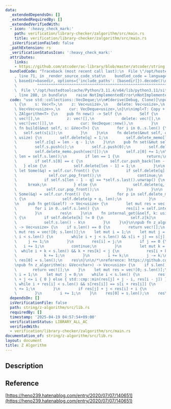 ```yaml
---
data:
  _extendedDependsOn: []
  _extendedRequiredBy: []
  _extendedVerifiedWith:
  - icon: ':heavy_check_mark:'
    path: verification/library-checker/zalgorithm/src/main.rs
    title: verification/library-checker/zalgorithm/src/main.rs
  _isVerificationFailed: false
  _pathExtension: rs
  _verificationStatusIcon: ':heavy_check_mark:'
  attributes:
    links:
    - https://github.com/atcoder/ac-library/blob/master/atcoder/string.hpp
  bundledCode: "Traceback (most recent call last):\n  File \"/opt/hostedtoolcache/Python/3.11.4/x64/lib/python3.11/site-packages/onlinejudge_verify/documentation/build.py\"\
    , line 71, in _render_source_code_stat\n    bundled_code = language.bundle(stat.path,\
    \ basedir=basedir, options={'include_paths': [basedir]}).decode()\n          \
    \         ^^^^^^^^^^^^^^^^^^^^^^^^^^^^^^^^^^^^^^^^^^^^^^^^^^^^^^^^^^^^^^^^^^^^^^^^^^^^^^^^^\n\
    \  File \"/opt/hostedtoolcache/Python/3.11.4/x64/lib/python3.11/site-packages/onlinejudge_verify/languages/rust.py\"\
    , line 288, in bundle\n    raise NotImplementedError\nNotImplementedError\n"
  code: "use std::collections::VecDeque;\n\n#[derive(Debug, Clone)]\npub struct ZAlgorithm<T>\
    \ {\n    s: Vec<T>,\n    z: Vec<usize>,\n    delete: Vec<usize>,\n    delete_memo:\
    \ Vec<Vec<usize>>,\n    cur: VecDeque<usize>,\n}\n\nimpl<T: Copy + PartialEq>\
    \ ZAlgorithm<T> {\n    pub fn new() -> Self {\n        Self {\n            s:\
    \ vec![],\n            z: vec![],\n            delete: vec![],\n            delete_memo:\
    \ vec![vec![]],\n            cur: VecDeque::new(),\n        }\n    }\n\n    pub\
    \ fn build(&mut self, s: &Vec<T>) {\n        for i in 0..s.len() {\n         \
    \   self.set(s[i]);\n        }\n    }\n\n    fn delete(&mut self, q: usize, len:\
    \ usize) {\n        self.delete[q] = 1;\n        self.delete_memo[len].push(q);\n\
    \        self.z[q] = len - q - 1;\n    }\n\n    pub fn set(&mut self, c: T) {\n\
    \        self.s.push(c);\n        self.z.push(0);\n        self.delete.push(0);\n\
    \        self.delete_memo.push(vec![]);\n        self.z[0] += 1;\n\n        let\
    \ len = self.s.len();\n        if len == 1 {\n            return;\n        }\n\
    \        if self.s[0] == c {\n            self.cur.push_back(len - 1);\n     \
    \   } else {\n            self.delete[len - 1] = 1;\n        }\n\n        while\
    \ let Some(&q) = self.cur.front() {\n            if self.delete[q] != 0 {\n  \
    \              self.cur.pop_front();\n                continue;\n            }\n\
    \            if self.s[len - 1 - q] == *self.s.last().unwrap() {\n           \
    \     break;\n            } else {\n                self.delete(q, len);\n   \
    \             self.cur.pop_front();\n            }\n        }\n\n        if let\
    \ Some(&q) = self.cur.front() {\n            for p in self.delete_memo[len - q].clone()\
    \ {\n                self.delete(p + q, len);\n            }\n        }\n    }\n\
    \n    pub fn get(&self) -> Vec<usize> {\n        let mut res = vec![0; self.s.len()];\n\
    \        for i in 0..self.s.len() {\n            res[i] = self.internal_get(i);\n\
    \        }\n        res\n    }\n\n    fn internal_get(&self, k: usize) -> usize\
    \ {\n        if self.delete[k] != 0 {\n            self.z[k]\n        } else {\n\
    \            self.s.len() - k\n        }\n    }\n}\n\npub fn z_algorithm(s: &Vec<char>)\
    \ -> Vec<usize> {\n    if s.len() == 0 {\n        return vec![];\n    }\n    let\
    \ mut res = vec![0; s.len()];\n    let mut i = 1;\n    let mut j = 0;\n    while\
    \ i < s.len() {\n        while i + j < s.len() && s[i + j] == s[j] {\n       \
    \     j += 1;\n        }\n        res[i] = j;\n        if j == 0 {\n         \
    \   i += 1;\n            continue;\n        }\n        let mut k = 1;\n      \
    \  while i + k < s.len() && k + res[k] < j {\n            res[i + k] = res[k];\n\
    \            k += 1;\n        }\n        i += k;\n        j -= k;\n    }\n   \
    \ res[0] = s.len();\n    res\n}\n\n/*\nreference: https://github.com/atcoder/ac-library/blob/master/atcoder/string.hpp\n\
    \npub fn z_algorithm(s: &Vec<char>) -> Vec<usize> {\n    if s.len() == 0 {\n \
    \       return vec![];\n    }\n    let mut res = vec![0; s.len()];\n    let mut\
    \ i = 1;\n    let mut j = 0;\n    while i < s.len() {\n        res[i] = if res[j]\
    \ + j <= i { 0 } else { std::cmp::min(res[j] + j - i, res[i - j]) };\n       \
    \ while i + res[i] < s.len() && s[res[i]] == s[i + res[i]] {\n            res[i]\
    \ += 1;\n        }\n        if res[j] + j < res[i] + i {\n            j = i;\n\
    \        }\n        i += 1;\n    }\n    res[0] = s.len();\n    res\n}\n*/\n"
  dependsOn: []
  isVerificationFile: false
  path: string/z-algorithm/src/lib.rs
  requiredBy: []
  timestamp: '2025-04-19 04:57:54+09:00'
  verificationStatus: LIBRARY_ALL_AC
  verifiedWith:
  - verification/library-checker/zalgorithm/src/main.rs
documentation_of: string/z-algorithm/src/lib.rs
layout: document
title: Z Algorithm
---
```


## Description

## Reference

[https://heno239.hatenablog.com/entry/2020/07/07/140651](https://heno239.hatenablog.com/entry/2020/07/07/140651)
